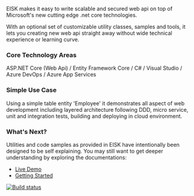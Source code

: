 EISK makes it easy to write scalable and secured web api on top of Microsoft's new cutting edge .net core technologies. 

With an optional set of customizable utility classes, samples and tools, it lets you creating new web api straight away without wide technical experience or learning curve.

### Core Technology Areas

ASP.NET Core (Web Api) / Entity Framework Core / C# / Visual Studio / Azure DevOps / Azure App Services 

### Simple Use Case

Using a simple table entity 'Employee' it demonstrates all aspect of web development including layered architecture following DDD, micro service, unit and integration tests, building and deploying in cloud environment. 

### What's Next?

Utilities and code samples as provided in EISK have intentionally been designed to be self explaining. You may still want to get deeper understanding by exploring the documentations:

* [Live Demo](https://eisk-webapi.azurewebsites.net/index.html)
* [Getting Started](https://eisk.github.io/eisk.webapi/docs/get-started/index.html)

[![Build status](https://dev.azure.com/EiskOps/Eisk/_apis/build/status/Eisk-WebApi-TemplatePack-CI)](https://dev.azure.com/EiskOps/Eisk/_build/latest?definitionId=3) 
